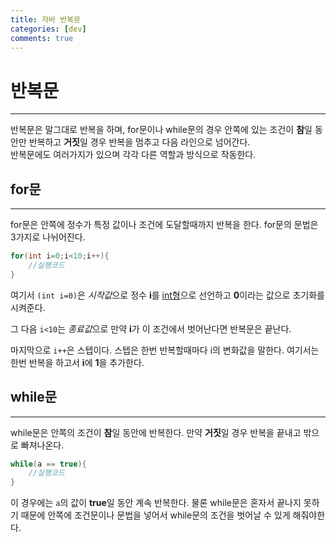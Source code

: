```yaml
---
title: 자바 반복문
categories: [dev]
comments: true
---
```


# 반복문   
- - -
반복문은 말그대로 반복을 하며, for문이나 while문의 경우 안쪽에 있는 조건이 **참**일 동안만 반복하고 **거짓**일 경우 반복을 멈추고 다음 라인으로 넘어간다.   
반복문에도 여러가지가 있으며 각각 다른 역할과 방식으로 작동한다.
## for문   
- - -
for문은 안쪽에 정수가 특정 값이나 조건에 도달할때까지 반복을 한다. for문의 문법은 3가지로 나뉘어진다.
```c
for(int i=0;i<10;i++){
    //실행코드
}
```   
여기서 ```(int i=0)```은 *시작값*으로 정수 **i**를 [int형](https://re-monu.github.io/blog/2021-02/JavaTypes)으로 선언하고 **0**이라는 값으로 초기화를 시켜준다.   
   
그 다음 ```i<10```는 *종료값*으로 만약 **i**가 이 조건에서 벗어난다면 반복문은 끝난다.   
   
마지막으로 ```i++```은 스텝이다. 스텝은 한번 반복할때마다 i의 변화값을 말한다. 여기서는 한번 반복을 하고서 **i**에 **1**을 추가한다.       
## while문
- - -
while문은 안쪽의 조건이 **참**일 동안에 반복한다. 만약 **거짓**일 경우 반복을 끝내고 밖으로 빠져나온다.
```c
while(a == true){
    //실행코드
}
```   
이 경우에는 ```a```의 값이 **true**일 동안 계속 반복한다. 물론 while문은 혼자서 끝나지 못하기 때문에 안쪽에 조건문이나 문법을 넣어서 while문의 조건을 벗어날 수 있게 해줘야한다.   